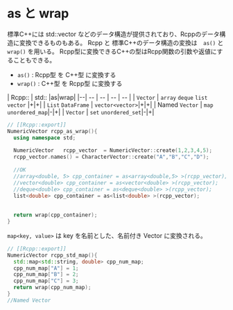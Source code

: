# as と wrap

標準C++には std::vector などのデータ構造が提供されており、Rcppのデータ構造に変換できるものもある。
Rcpp と 標準C++のデータ構造の変換は　`as()` と `wrap()` を用いる。
Rcpp型に変換できるC++の型はRcpp関数の引数や返値にすることもできる。


* `as()` : Rcpp型 を C++型 に変換する
* `wrap()` : C++型 を Rcpp型 に変換する

| Rcpp:: | std:: |as|wrap|
|--| -- | -- | -- | -- |
| `Vector` | `array` `deque` `list` `vector` |+|+|
| `List` `DataFrame` | `vector<vector>`|+|+|
| Named `Vector` | `map` `unordered_map`|-|+|
| `Vector` | `set` `unordered_set`|-|+|


```cpp
// [[Rcpp::export]]
NumericVector rcpp_as_wrap(){
  using namespace std;
  
  NumericVector   rcpp_vector  = NumericVector::create(1,2,3,4,5);
  rcpp_vector.names() = CharacterVector::create("A","B","C","D");
  
  //OK
  //array<double, 5> cpp_container = as<array<double,5> >(rcpp_vector);
  //vector<double> cpp_container = as<vector<double> >(rcpp_vector);
  //deque<double> cpp_container = as<deque<double> >(rcpp_vector);
  list<double> cpp_container = as<list<double> >(rcpp_vector);
  
  
  return wrap(cpp_container);
}
```




`map<key, value>` は key を名前とした、名前付き Vector に変換される。

```cpp
// [[Rcpp::export]]
NumericVector rcpp_std_map(){
  std::map<std::string, double> cpp_num_map;
  cpp_num_map["A"] = 1;
  cpp_num_map["B"] = 2;
  cpp_num_map["C"] = 3;
  return wrap(cpp_num_map);
}
//Named Vector

```



